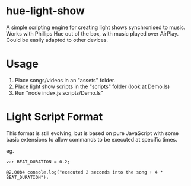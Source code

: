 # hue-light-show
A simple scripting engine for creating light shows synchronised to music. Works with Phillips Hue out of the box, with music played over AirPlay. Could be easily adapted to other devices.

# Usage
1. Place songs/videos in an "assets" folder.
2. Place light show scripts in the "scripts" folder (look at Demo.ls)
3. Run "node index.js scripts/Demo.ls"

# Light Script Format
This format is still evolving, but is based on pure JavaScript with some basic extensions to allow commands to be executed at specific times.

eg.
```
var BEAT_DURATION = 0.2;

@2.00b4 console.log("executed 2 seconds into the song + 4 * BEAT_DURATION");
```

